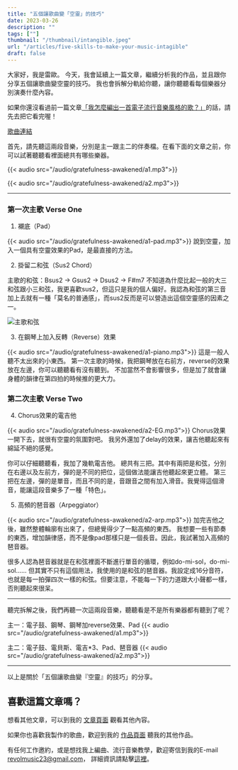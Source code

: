 ```yaml
---
title: "五個讓歌曲變「空靈」的技巧"
date: 2023-03-26
description: "" 
tags: [""]
thumbnail: "/thumbnail/intangible.jpeg"
url: "/articles/five-skills-to-make-your-music-intagible"
draft: false
---
```


大家好，我是雷歐。
今天，我會延續上一篇文章，繼續分析我的作品，並且跟你分享五個讓歌曲變空靈的技巧。
我也會拆解分軌給你聽，讓你聽聽看每個樂器分別演奏什麼內容。

如果你還沒看過前一篇文章[「我怎麼編出一首電子流行音樂風格的歌？」](/articles/electro-pop-song-analysis)的話，請先去把它看完喔！

[歌曲連結](/portfolio/arrangement/music-gratefulness-awakened)

首先，請先聽這兩段音樂，分別是主一跟主二的伴奏檔。在看下面的文章之前，你可以試著聽聽看裡面總共有哪些樂器。

{{< audio src="/audio/gratefulness-awakened/a1.mp3">}}

{{< audio src="/audio/gratefulness-awakened/a2.mp3">}}

---

### 第一次主歌 Verse One

1. 襯底（Pad）

{{< audio src="/audio/gratefulness-awakened/a1-pad.mp3">}}
說到空靈，加入一個具有空靈效果的Pad，是最直接的方法。

2. 掛留二和弦（Sus2 Chord）

主歌的和弦：Bsus2 → Gsus2 → Dsus2 → F#m7
不知道為什麼比起一般的大三和弦跟小三和弦，我更喜歡sus2，但這只是我的個人偏好。我認為和弦的第三音加上去就有一種「莫名的普通感」，而sus2反而是可以營造出這個空靈感的因素之一。

![主歌和弦](/song-analysis/gratefulness-awakened/a1.png)

3. 在鋼琴上加入反轉（Reverse）效果

{{< audio src="/audio/gratefulness-awakened/a1-piano.mp3">}}
這是一般人聽不太出來的小東西。
第一次主歌的時候，我把鋼琴放在右前方，reverse的效果放在左邊，你可以聽聽看有沒有聽到。
不加當然不會影響很多，但是加了就會讓身體的韻律在第四拍的時候推的更大力。


### 第二次主歌 Verse Two

4. Chorus效果的電吉他

{{< audio src="/audio/gratefulness-awakened/a2-EG.mp3">}}
Chorus效果一開下去，就很有空靈的氛圍對吧。
我另外還加了delay的效果，讓吉他聽起來有綿延不絕的感覺。

你可以仔細聽聽看，我加了幾軌電吉他。
總共有三把。其中有兩把是和弦，分別在右邊以及左前方，彈的是不同的把位，這個做法能讓吉他聽起來更立體。
第三把在左邊，彈的是單音，而且不同的是，音跟音之間有加入滑音。我覺得這個滑音，能讓這段音樂多了一種「特色」。


5. 高頻的琶音器（Arpeggiator）

{{< audio src="/audio/gratefulness-awakened/a2-arp.mp3">}}
加完吉他之後，雖然整體輪廓有出來了，但總覺得少了一點高頻的東西。
我想要一些有節奏的東西，增加韻律感，而不是像pad那樣只是一個長音。因此，我試著加入高頻的琶音器。

很多人認為琶音器就是在和弦裡面不斷進行單音的循環，例如do-mi-sol，do-mi-sol......
但其實不只有這個用法，我使用的是和弦的琶音器。我設定成16分音符，也就是每一拍彈四次一樣的和弦。但要注意，不能每一下的力道跟大小聲都一樣，否則聽起來很呆。

---


聽完拆解之後，我們再聽一次這兩段音樂，聽聽看是不是所有樂器都有聽到了呢？

主一：電子鼓、鋼琴、鋼琴加reverse效果、Pad
{{< audio src="/audio/gratefulness-awakened/a1.mp3">}}

主二：電子鼓、電貝斯、電吉*3、Pad、琶音器
{{< audio src="/audio/gratefulness-awakened/a2.mp3">}}

---

以上是關於「五個讓歌曲變『空靈』的技巧」的分享。

## 喜歡這篇文章嗎？

想看其他文章，可以到我的 [文章頁面](/articles) 觀看其他內容。

如果你也喜歡我製作的歌曲，歡迎到我的 [作品頁面](/portfolio/arrangement/all) 聽我的其他作品。

有任何工作邀約，或是想找我上編曲、流行音樂教學，歡迎寄信到我的E-mail <revolmusic23@gmail.com>，
詳細資訊請點擊[這裡](/about)。